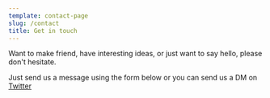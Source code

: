 ```yaml
---
template: contact-page
slug: /contact
title: Get in touch
---
```

Want to make friend, have interesting ideas, or just want to say hello, please don't hesitate.

Just send us a message using the form below or you can send us a DM on [Twitter](https://twitter.com/minhlucvan)